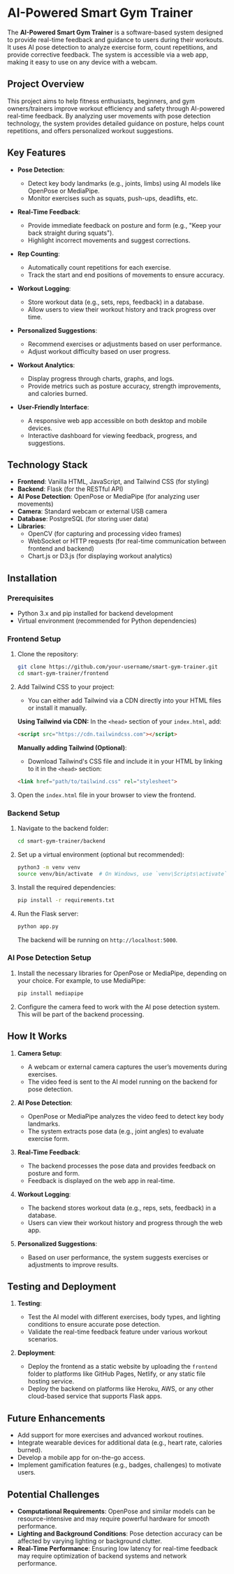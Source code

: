 # AI-Powered Smart Gym Trainer

The **AI-Powered Smart Gym Trainer** is a software-based system designed to provide real-time feedback and guidance to users during their workouts. It uses AI pose detection to analyze exercise form, count repetitions, and provide corrective feedback. The system is accessible via a web app, making it easy to use on any device with a webcam.

## Project Overview

This project aims to help fitness enthusiasts, beginners, and gym owners/trainers improve workout efficiency and safety through AI-powered real-time feedback. By analyzing user movements with pose detection technology, the system provides detailed guidance on posture, helps count repetitions, and offers personalized workout suggestions.

## Key Features

- **Pose Detection**: 
    - Detect key body landmarks (e.g., joints, limbs) using AI models like OpenPose or MediaPipe.
    - Monitor exercises such as squats, push-ups, deadlifts, etc.
  
- **Real-Time Feedback**:
    - Provide immediate feedback on posture and form (e.g., "Keep your back straight during squats").
    - Highlight incorrect movements and suggest corrections.

- **Rep Counting**:
    - Automatically count repetitions for each exercise.
    - Track the start and end positions of movements to ensure accuracy.

- **Workout Logging**:
    - Store workout data (e.g., sets, reps, feedback) in a database.
    - Allow users to view their workout history and track progress over time.

- **Personalized Suggestions**:
    - Recommend exercises or adjustments based on user performance.
    - Adjust workout difficulty based on user progress.

- **Workout Analytics**:
    - Display progress through charts, graphs, and logs.
    - Provide metrics such as posture accuracy, strength improvements, and calories burned.

- **User-Friendly Interface**:
    - A responsive web app accessible on both desktop and mobile devices.
    - Interactive dashboard for viewing feedback, progress, and suggestions.

## Technology Stack

- **Frontend**: Vanilla HTML, JavaScript, and Tailwind CSS (for styling)
- **Backend**: Flask (for the RESTful API)
- **AI Pose Detection**: OpenPose or MediaPipe (for analyzing user movements)
- **Camera**: Standard webcam or external USB camera
- **Database**: PostgreSQL (for storing user data)
- **Libraries**:
    - OpenCV (for capturing and processing video frames)
    - WebSocket or HTTP requests (for real-time communication between frontend and backend)
    - Chart.js or D3.js (for displaying workout analytics)

## Installation

### Prerequisites

- Python 3.x and pip installed for backend development
- Virtual environment (recommended for Python dependencies)

### Frontend Setup

1. Clone the repository:
    ```bash
    git clone https://github.com/your-username/smart-gym-trainer.git
    cd smart-gym-trainer/frontend
    ```

2. Add Tailwind CSS to your project:
    - You can either add Tailwind via a CDN directly into your HTML files or install it manually.

    **Using Tailwind via CDN:**
    In the `<head>` section of your `index.html`, add:
    ```html
    <script src="https://cdn.tailwindcss.com"></script>
    ```

    **Manually adding Tailwind (Optional)**:
    - Download Tailwind's CSS file and include it in your HTML by linking to it in the `<head>` section:
    ```html
    <link href="path/to/tailwind.css" rel="stylesheet">
    ```

3. Open the `index.html` file in your browser to view the frontend.

### Backend Setup

1. Navigate to the backend folder:
    ```bash
    cd smart-gym-trainer/backend
    ```

2. Set up a virtual environment (optional but recommended):
    ```bash
    python3 -m venv venv
    source venv/bin/activate  # On Windows, use `venv\Scripts\activate`
    ```

3. Install the required dependencies:
    ```bash
    pip install -r requirements.txt
    ```

4. Run the Flask server:
    ```bash
    python app.py
    ```
   The backend will be running on `http://localhost:5000`.

### AI Pose Detection Setup

1. Install the necessary libraries for OpenPose or MediaPipe, depending on your choice. For example, to use MediaPipe:
    ```bash
    pip install mediapipe
    ```

2. Configure the camera feed to work with the AI pose detection system. This will be part of the backend processing.

## How It Works

1. **Camera Setup**:
    - A webcam or external camera captures the user’s movements during exercises.
    - The video feed is sent to the AI model running on the backend for pose detection.

2. **AI Pose Detection**:
    - OpenPose or MediaPipe analyzes the video feed to detect key body landmarks.
    - The system extracts pose data (e.g., joint angles) to evaluate exercise form.

3. **Real-Time Feedback**:
    - The backend processes the pose data and provides feedback on posture and form.
    - Feedback is displayed on the web app in real-time.

4. **Workout Logging**:
    - The backend stores workout data (e.g., reps, sets, feedback) in a database.
    - Users can view their workout history and progress through the web app.

5. **Personalized Suggestions**:
    - Based on user performance, the system suggests exercises or adjustments to improve results.

## Testing and Deployment

1. **Testing**:
    - Test the AI model with different exercises, body types, and lighting conditions to ensure accurate pose detection.
    - Validate the real-time feedback feature under various workout scenarios.

2. **Deployment**:
    - Deploy the frontend as a static website by uploading the `frontend` folder to platforms like GitHub Pages, Netlify, or any static file hosting service.
    - Deploy the backend on platforms like Heroku, AWS, or any other cloud-based service that supports Flask apps.

## Future Enhancements

- Add support for more exercises and advanced workout routines.
- Integrate wearable devices for additional data (e.g., heart rate, calories burned).
- Develop a mobile app for on-the-go access.
- Implement gamification features (e.g., badges, challenges) to motivate users.

## Potential Challenges

- **Computational Requirements**: OpenPose and similar models can be resource-intensive and may require powerful hardware for smooth performance.
- **Lighting and Background Conditions**: Pose detection accuracy can be affected by varying lighting or background clutter.
- **Real-Time Performance**: Ensuring low latency for real-time feedback may require optimization of backend systems and network performance.

